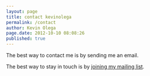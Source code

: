 ```yaml
---
layout: page
title: contact kevinolega
permalink: /contact
author: Kevin Olega
page.date: 2012-10-10 08:08:26
published: true
---
```


The best way to contact me is by sending me an email.

The best way to stay in touch is by [joining my mailing list](https://sendfox.com/kevinolega).
